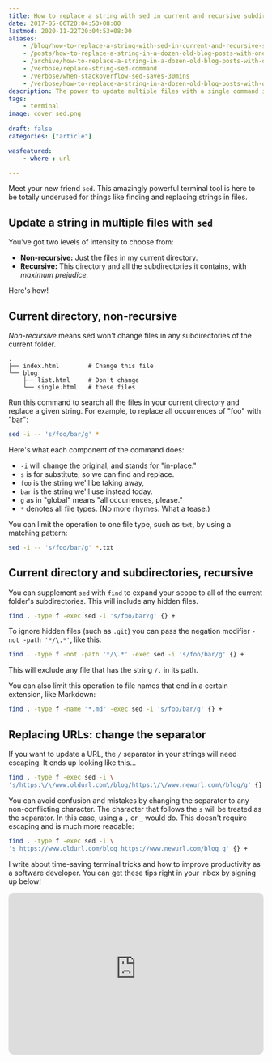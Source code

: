 ```yaml
---
title: How to replace a string with sed in current and recursive subdirectories
date: 2017-05-06T20:04:53+08:00
lastmod: 2020-11-22T20:04:53+08:00
aliases:
    - /blog/how-to-replace-a-string-with-sed-in-current-and-recursive-subdirectories/
    - /posts/how-to-replace-a-string-in-a-dozen-old-blog-posts-with-one-sed-terminal-command/
    - /archive/how-to-replace-a-string-in-a-dozen-old-blog-posts-with-one-sed-terminal-command/
    - /verbose/replace-string-sed-command
    - /verbose/when-stackoverflow-sed-saves-30mins
    - /verbose/how-to-replace-a-string-in-a-dozen-old-blog-posts-with-one-sed-terminal-command
description: The power to update multiple files with a single command in your terminal.
tags:
    - terminal
image: cover_sed.png
 
draft: false
categories: ["article"]

wasfeatured:
    - where : url

---
```


Meet your new friend `sed`. This amazingly powerful terminal tool is here to be totally underused for things like finding and replacing strings in files.

## Update a string in multiple files with `sed`

You've got two levels of intensity to choose from:

- **Non-recursive:** Just the files in my current directory.
- **Recursive:** This directory and all the subdirectories it contains, with *maximum prejudice.*

Here's how!

## Current directory, non-recursive

*Non-recursive* means sed won't change files in any subdirectories of the current folder.

```text
.
├── index.html        # Change this file
└── blog
    ├── list.html     # Don't change
    └── single.html   # these files
```

Run this command to search all the files in your current directory and replace a given string. For example, to replace all occurrences of "foo" with "bar":

```sh
sed -i -- 's/foo/bar/g' *
```

Here's what each component of the command does:

- `-i` will change the original, and stands for "in-place."
- `s` is for substitute, so we can find and replace.
- `foo` is the string we'll be taking away,
- `bar` is the string we'll use instead today.
- `g` as in "global" means "all occurrences, please."
- `*` denotes all file types. (No more rhymes. What a tease.)

You can limit the operation to one file type, such as `txt`, by using a matching pattern:

```sh
sed -i -- 's/foo/bar/g' *.txt
```

## Current directory and subdirectories, recursive

You can supplement `sed` with `find` to expand your scope to all of the current folder's subdirectories. This will include any hidden files.

```sh
find . -type f -exec sed -i 's/foo/bar/g' {} +
```

To ignore hidden files (such as `.git`) you can pass the negation modifier `-not -path '*/\.*'`, like this:

```sh
find . -type f -not -path '*/\.*' -exec sed -i 's/foo/bar/g' {} +
```

This will exclude any file that has the string `/.` in its path.

You can also limit this operation to file names that end in a certain extension, like Markdown:

```sh
find . -type f -name "*.md" -exec sed -i 's/foo/bar/g' {} +
```

## Replacing URLs: change the separator

If you want to update a URL, the `/` separator in your strings will need escaping. It ends up looking like this...

```sh
find . -type f -exec sed -i \
's/https:\/\/www.oldurl.com\/blog/https:\/\/www.newurl.com\/blog/g' {} +
```

You can avoid confusion and mistakes by changing the separator to any non-conflicting character. The character that follows the `s` will be treated as the separator. In this case, using a `,` or `_` would do. This doesn't require escaping and is much more readable:

```sh
find . -type f -exec sed -i \
's_https://www.oldurl.com/blog_https://www.newurl.com/blog_g' {} +
```

I write about time-saving terminal tricks and how to improve productivity as a software developer. You can get these tips right in your inbox by signing up below!

<div class="form-container centered" id="subscribe">
<iframe src="https://victoriadrake.substack.com/embed" width="100%" height="320" style="border:none;border-radius:10px;margin:0 auto;background:transparent !important;" frameborder="0" scrolling="no"></iframe>
</div>
